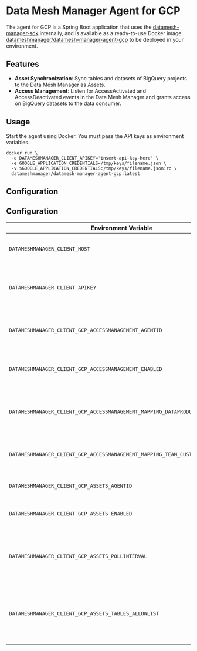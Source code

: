 Data Mesh Manager Agent for GCP
===

The agent for GCP is a Spring Boot application that uses the [datamesh-manager-sdk](https://github.com/datamesh-manager/datamesh-manager-sdk) internally, and is available as a ready-to-use Docker image [datameshmanager/datamesh-manager-agent-gcp](https://hub.docker.com/repository/docker/datameshmanager/datamesh-manager-gcp-databricks) to be deployed in your environment.

## Features

- **Asset Synchronization**: Sync tables and datasets of BigQuery projects to the Data Mesh Manager as Assets.
- **Access Management**: Listen for AccessActivated and AccessDeactivated events in the Data Mesh Manager and grants access on BigQuery datasets to the data consumer.

## Usage

Start the agent using Docker. You must pass the API keys as environment variables.

```
docker run \
  -e DATAMESHMANAGER_CLIENT_APIKEY='insert-api-key-here' \
  -e GOOGLE_APPLICATION_CREDENTIALS=/tmp/keys/filename.json \
  -v $GOOGLE_APPLICATION_CREDENTIALS:/tmp/keys/filename.json:ro \
  datameshmanager/datamesh-manager-agent-gcp:latest
```

## Configuration

## Configuration

| Environment Variable                                                         | Default Value                      | Description                                                                            |
|------------------------------------------------------------------------------|------------------------------------|----------------------------------------------------------------------------------------|
| `DATAMESHMANAGER_CLIENT_HOST`                                                | `https://api.datamesh-manager.com` | Base URL of the Data Mesh Manager API.                                                 |
| `DATAMESHMANAGER_CLIENT_APIKEY`                                              |                                    | API key for authenticating requests to the Data Mesh Manager.                          |
| `DATAMESHMANAGER_CLIENT_GCP_ACCESSMANAGEMENT_AGENTID`                 | `gcp-access-management`            | Identifier for the GCP access management agent.                                 |
| `DATAMESHMANAGER_CLIENT_GCP_ACCESSMANAGEMENT_ENABLED`                 | `true`                             | Indicates whether GCP access management is enabled.                             |
| `DATAMESHMANAGER_CLIENT_GCP_ACCESSMANAGEMENT_MAPPING_DATAPRODUCT_CUSTOMFIELD` | `gcpPrincipal`                     | Custom field mapping for GCP service principals in data products.               |
| `DATAMESHMANAGER_CLIENT_GCP_ACCESSMANAGEMENT_MAPPING_TEAM_CUSTOMFIELD`       | `gcpPrincipal`                     | Custom field mapping for GCP service principals in teams.                       |
| `DATAMESHMANAGER_CLIENT_GCP_ASSETS_AGENTID`                           | `gcp-assets`                       | Identifier for the GCP assets agent.                                            |
| `DATAMESHMANAGER_CLIENT_GCP_ASSETS_ENABLED`                           | `true`                             | Indicates whether GCP asset tracking is enabled.                                |
| `DATAMESHMANAGER_CLIENT_GCP_ASSETS_POLLINTERVAL`                      | `PT5S`                             | Polling interval for GCP asset updates, in ISO 8601 duration format.            |
| `DATAMESHMANAGER_CLIENT_GCP_ASSETS_TABLES_ALLOWLIST`                  | `*`                                | List of allowed tables for GCP asset tracking (wildcard `*` allows all tables). |